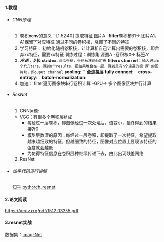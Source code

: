 #### 1.教程
- ###### CNN原理
  1. 卷积**conv**的意义：[1:52:40]
  提取特征
  图片A -**filter**卷积核B1-> 图片A1，A1保留了对应特征
  通过不同的卷积核，强调了不同的特征
  2. 学习特征：
  初始化随机卷积核，让计算机自己计算出需要的卷积核，即舍弃xx特征，需要xx特征
  训练过程：训练集 源图A -卷积核X-> 标签A'
  3. ***术语*** :
  **步长 strides**: `每次卷积，卷积核移动的距离`
  **filters channel**：`输入通过n个filters，得到n个results，把结果堆叠在一起，得到具有n个通道的很'厚'的图片块，即ouput channel`
  **pooling**:  ``
  **全连接层 fully connect**: ` `
  **cross-entropy**: ` `
  **batch-normalization**: ` `
  4. 加速：
  filter遍历图像块串行卷积计算 -GPU-> 多个图像区块并行计算
- ###### ResNet
  1. CNN问题:
  - VGG：有很多个卷积层组成
    - 每经过一层卷积，即图像经过一次处理后，值变小，最终得到的结果接近0
    - 模型层数深的原因：每经过一层卷积，即提取了一次特征，希望提取越来越细致的特征，但越细致的特征，图像对应位置上显现该特征的强度就会越低
    - 为使得特征信息在卷积层种继续传递下去，由此出现残差网络
  2. ResNet:


- ###### 知乎代码逐行讲解
  [知乎](https://www.zhihu.com/zvideo/1317247224532119552)
  [pythorch_resnet](https://github.com/pytorch/vision/blob/master/torchvision/models/resnet.py)

#### 2.论文阅读
https://arxiv.org/pdf/1512.03385.pdf



#### 3.resnet实战
数据集：[imageNet](https://image-net.org/)
